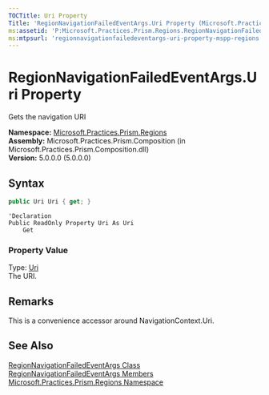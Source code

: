 ```yaml
---
TOCTitle: Uri Property
Title: 'RegionNavigationFailedEventArgs.Uri Property (Microsoft.Practices.Prism.Regions)'
ms:assetid: 'P:Microsoft.Practices.Prism.Regions.RegionNavigationFailedEventArgs.Uri'
ms:mtpsurl: 'regionnavigationfailedeventargs-uri-property-mspp-regions.md'
---
```



# RegionNavigationFailedEventArgs.Uri Property

Gets the navigation URI

**Namespace:** [Microsoft.Practices.Prism.Regions](/patterns-practices/reference/mspp-regions-namespace)  
**Assembly:** Microsoft.Practices.Prism.Composition (in Microsoft.Practices.Prism.Composition.dll)  
**Version:** 5.0.0.0 (5.0.0.0)

## Syntax
```C#
public Uri Uri { get; }
```

```VB
'Declaration
Public ReadOnly Property Uri As Uri
	Get
```
### Property Value

Type: [Uri](http://msdn.microsoft.com/en-us/library/txt7706a)  
The URI.

## Remarks

 This is a convenience accessor around NavigationContext.Uri.

## See Also

[RegionNavigationFailedEventArgs Class](/patterns-practices/reference/regionnavigationfailedeventargs-class-mspp-regions)  
[RegionNavigationFailedEventArgs Members](/patterns-practices/reference/regionnavigationfailedeventargs-members-mspp-regions)  
[Microsoft.Practices.Prism.Regions Namespace](/patterns-practices/reference/mspp-regions-namespace)  